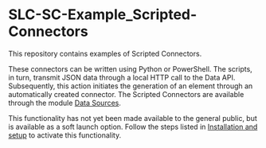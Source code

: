 # SLC-SC-Example_Scripted-Connectors

This repository contains examples of Scripted Connectors.

These connectors can be written using Python or PowerShell. The scripts, in turn, transmit JSON data through a local HTTP call to the Data API. Subsequently, this action initiates the generation of an element through an automatically created connector. The Scripted Connectors are available through the module [Data Sources](https://docs.dataminer.services/user-guide/Advanced_Modules/Data_Sources/Data_Sources.html).

This  functionality has not yet been made available to the general public, but is available as a soft launch option. Follow the steps listed in [Installation and setup](https://aka.dataminer.services/scripted-connectors) to activate this functionality.
